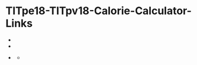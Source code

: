 # TITpe18-TITpv18-Calorie-Calculator-Links

 * <link rel="stylesheet" href="https://cdnjs.cloudflare.com/ajax/libs/materialize/1.0.0/css/materialize.min.css">
 * <link rel="stylesheet" href="https://stackpath.bootstrapcdn.com/font-awesome/4.7.0/css/font-awesome.min.css">  
 
 * <script
  src="https://code.jquery.com/jquery-3.4.1.min.js"
  integrity="sha256-CSXorXvZcTkaix6Yvo6HppcZGetbYMGWSFlBw8HfCJo="
  crossorigin="anonymous"></script>
 
 * <script src="https://cdnjs.cloudflare.com/ajax/libs/materialize/1.0.0/js/materialize.min.js"></script>
